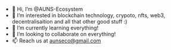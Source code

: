 - 👋 Hi, I’m @AUNS-Ecosystem
- 👀 I’m interested in blockchain technology, crypoto, nfts, web3, decentralisaition and all that other good stuff :)
- 🌱 I’m currently learning everything!
- 💞️ I’m looking to collaborate on everything!
- 📫 Reach us at aunseco@gmail.com

<!---
AUNS-Ecosystem/AUNS-Ecosystem is a ✨ special ✨ repository because its `README.md` (this file) appears on your GitHub profile.
You can click the Preview link to take a look at your changes.
--->
